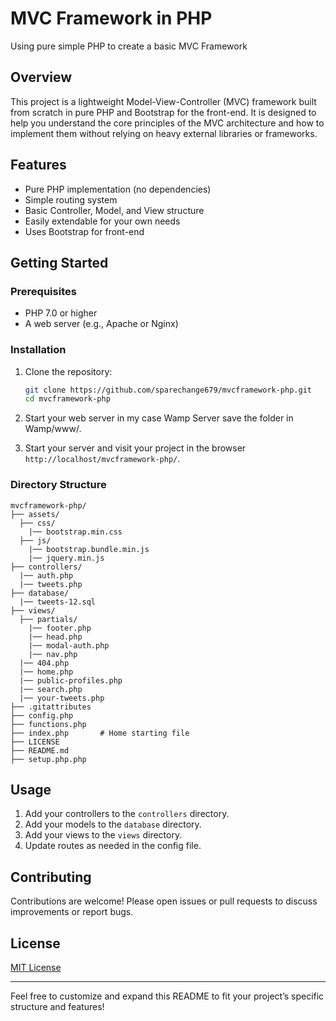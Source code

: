 # MVC Framework in PHP

Using pure simple PHP to create a basic MVC Framework

## Overview

This project is a lightweight Model-View-Controller (MVC) framework built from scratch in pure PHP and Bootstrap for the front-end. It is designed to help you understand the core principles of the MVC architecture and how to implement them without relying on heavy external libraries or frameworks.

## Features

- Pure PHP implementation (no dependencies)
- Simple routing system
- Basic Controller, Model, and View structure
- Easily extendable for your own needs
- Uses Bootstrap for front-end

## Getting Started

### Prerequisites

- PHP 7.0 or higher
- A web server (e.g., Apache or Nginx)

### Installation

1. Clone the repository:
   ```bash
   git clone https://github.com/sparechange679/mvcframework-php.git
   cd mvcframework-php
   ```

2. Start your web server in my case Wamp Server save the folder in Wamp/www/.

3. Start your server and visit your project in the browser `http://localhost/mvcframework-php/`.

### Directory Structure

```
mvcframework-php/
├── assets/
  ├── css/
    |── bootstrap.min.css
  ├── js/
    |── bootstrap.bundle.min.js
    |── jquery.min.js
├── controllers/
  |── auth.php
  |── tweets.php
├── database/
  |── tweets-12.sql
├── views/
  ├── partials/
    |── footer.php
    |── head.php
    |── modal-auth.php
    |── nav.php
  |── 404.php
  |── home.php
  |── public-profiles.php
  |── search.php
  |── your-tweets.php
├── .gitattributes
├── config.php
├── functions.php
├── index.php       # Home starting file
├── LICENSE
├── README.md
├── setup.php.php
```

## Usage

1. Add your controllers to the `controllers` directory.
2. Add your models to the `database` directory.
3. Add your views to the `views` directory.
4. Update routes as needed in the config file.

## Contributing

Contributions are welcome! Please open issues or pull requests to discuss improvements or report bugs.

## License

[MIT License](LICENSE)

---

Feel free to customize and expand this README to fit your project’s specific structure and features!